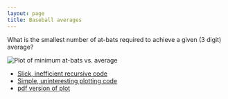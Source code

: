```yaml
---
layout: page
title: Baseball averages
---
```


What is the smallest number of at-bats required to achieve a given (3 digit) average?

![Plot of minimum at-bats vs. average](/notebook/git_push/average.Rout.png)

* [Slick, inefficient recursive code](/notebook/average.pl)
* [Simple, uninteresting plotting code](/notebook/average.R)
* [pdf version of plot](/notebook/git_push/average.Rout.pdf)
